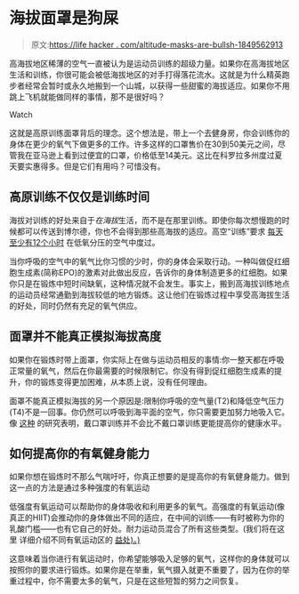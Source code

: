 # 海拔面罩是狗屎

> 原文:[https://life hacker . com/altitude-masks-are-bullsh-1849562913](https://lifehacker.com/altitude-masks-are-bullshit-1849562913)

高海拔地区稀薄的空气一直被认为是运动员训练的超级力量。如果你在高海拔地区生活和训练，你很可能会被低海拔地区的对手打得落花流水。这就是为什么精英跑步者经常会暂时或永久地搬到一个山城，以获得一些甜蜜的海拔适应。如果你不用跳上飞机就能做同样的事情，那不是很好吗？

Watch

这就是高原训练面罩背后的理念。这个想法是，带上一个去健身房，你会训练你的身体在更少的氧气下做更多的工作。许多这样的口罩售价在30到50美元之间，尽管我在亚马逊上看到过便宜的口罩，价格低至14美元。这比在科罗拉多州度过夏天要实惠得多。但是它们有用吗？可惜没有。

## 高原训练不仅仅是训练时间

海拔对训练的好处来自于*在海拔*生活，而不是在那里训练。即使你每次想慢跑的时候都可以传送到博尔德，你也不会得到那些高海拔的适应。高空“训练”要求 [每天至少有12个小时](https://utswmed.org/medblog/high-altitude-training/) 在低氧分压的空气中度过。

当你呼吸的空气中的氧气比你习惯的少时，你的身体会采取行动。一种叫做促红细胞生成素(简称EPO)的激素对此做出反应，告诉你的身体制造更多的红细胞。如果你只是在锻炼中短时间缺氧，这种情况就不会发生。事实上，搬到高海拔训练地点的运动员经常通勤到海拔较低的地方锻炼。这让他们在锻炼过程中享受高海拔生活的好处，同时仍然有充足的氧气供应。

## 面罩并不能真正模拟海拔高度

如果你在锻炼时带上面罩，你实际上在做与运动员相反的事情:你一整天都在呼吸正常量的氧气，然后在你最需要的时候限制它。你没有得到促红细胞生成素的提升，你的锻炼变得更加困难，从本质上说，没有任何理由。

面罩不能真正模拟海拔的另一个原因是:限制你呼吸的空气量(T2)和降低空气压力(T4)不是一回事。你仍然可以呼吸到海平面的空气，你只需要更加努力地吸入它。像 [这种](https://digitalcommons.wku.edu/cgi/viewcontent.cgi?article=1899&context=ijes) 的研究表明，戴口罩训练并不会比不戴口罩训练更能提高你的健康水平。

## 如何提高你的有氧健身能力

如果你想在锻炼时不那么气喘吁吁，你真正想要的是提高你的有氧健身能力。做到这一点的方法是通过多种强度的有氧运动

低强度有氧运动可以帮助你的身体吸收和利用更多的氧气。高强度的有氧运动(像真正的HIIT)会推动你的身体做出不同的适应，在中间的训练——有时被称为你的乳酸门槛——也有它自己的好处。耐力运动员混合了所有这些类型。(我们将在这里 详细介绍不同有氧运动区的 [益处)。)](https://lifehacker.com/what-are-heart-rate-zones-and-how-can-you-find-yours-1848061616)

这意味着当你进行有氧运动时，你希望能够吸入足够的氧气，这样你的身体就可以按照你的要求进行锻炼。如果你是在举重，氧气摄入就更不重要了，因为在你的举重过程中，你不需要太多的氧气，只是在这些短暂的努力之间恢复。